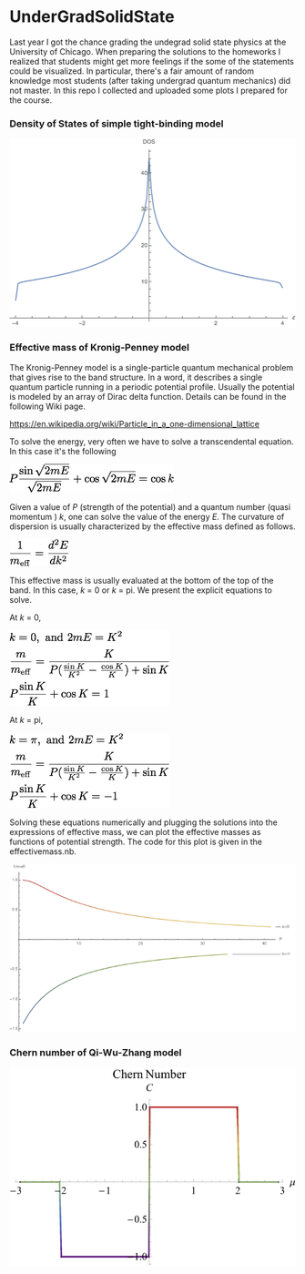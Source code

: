 # UnderGradSolidState
Last year I got the chance grading the undegrad solid state physics at the University of Chicago. When preparing the solutions to the homeworks I realized that students might get more feelings if the some of the statements could be visualized. In particular, there's a fair amount of random knowledge most students (after taking undergrad quantum mechanics) did not master. In this repo I collected and uploaded some plots I prepared for the course.


### Density of States of simple tight-binding model

![plotting the density of states](https://github.com/whhsiao/UnderGradSolidState/blob/master/PlotOfDos.png)

### Effective mass of Kronig-Penney model
The Kronig-Penney model is a single-particle quantum mechanical problem that gives rise to the band structure. In a word, it describes a single quantum particle running in a periodic potential profile. Usually the potential is modeled by an array of Dirac delta function. Details can be found in the following Wiki page.

<https://en.wikipedia.org/wiki/Particle_in_a_one-dimensional_lattice>

To solve the energy, very often we have to solve a transcendental equation. In this case it's the following


![energy equation for Kronig Penney](https://github.com/whhsiao/UnderGradSolidState/blob/master/KronigPenneyEqn.png)

Given a value of _P_ (strength of the potential) and a quantum number (quasi momentum ) _k_, one can solve the value of the energy _E_. The curvature of dispersion is usually characterized by the effective mass defined as follows.  

![inverse of meff](https://github.com/whhsiao/UnderGradSolidState/blob/master/meff.png)

This effective mass is usually evaluated at the bottom of the top of the band. In this case, _k_ = 0 or _k_ = pi. We present the explicit equations to solve.

At _k_ = 0,

![k equal 0](https://github.com/whhsiao/UnderGradSolidState/blob/master/kEqZero.png)

At _k_ = pi,

![k equal pi](https://github.com/whhsiao/UnderGradSolidState/blob/master/kEqPi.png)

Solving these equations numerically and plugging the solutions into the expressions of effective mass, we can plot the effective masses as functions of potential strength. The code for this plot is given in the effectivemass.nb.

![plotting the inverse of meff](https://github.com/whhsiao/UnderGradSolidState/blob/master/PlotOfMeff.png)

### Chern number of Qi-Wu-Zhang model


![plotting the Chern number ](https://github.com/whhsiao/UnderGradSolidState/blob/master/PlotOfChern.png)
